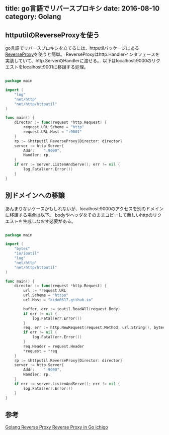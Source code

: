title: go言語でリバースプロキシ
date: 2016-08-10
category: Golang
---

## httputilのReverseProxyを使う

go言語でリバースプロキシを立てるには、httputilパッケージにある[ReverseProxy](https://golang.org/pkg/net/http/httputil/#ReverseProxy)を使うと簡単。
ReverseProxyはhttp.Handlerインタフェースを実装していて、http.ServerのHandlerに渡せる。
以下はlocalhost:9000のリクエストをlocalhost:9001に移譲する処理。

```go

package main

import (
	"log"
	"net/http"
	"net/http/httputil"
)

func main() {
	director := func(request *http.Request) {
		request.URL.Scheme = "http"
		request.URL.Host = ":9001"
	}
	rp := &httputil.ReverseProxy{Director: director}
	server := http.Server{
		Addr:    ":9000",
		Handler: rp,
	}
	if err := server.ListenAndServe(); err != nil {
		log.Fatal(err.Error())
	}
}

```

## 別ドメインへの移譲

あんまりないケースかもしれないが、localhost:9000のアクセスを別のドメインに移譲する場合は以下。
bodyやヘッダをそのままコピーして新しいhttpのリクエストを生成しなおす必要がある。

```go

package main

import (
	"bytes"
	"io/ioutil"
	"log"
	"net/http"
	"net/http/httputil"
)

func main() {
	director := func(request *http.Request) {
		url := *request.URL
		url.Scheme = "https"
		url.Host = "kido0617.github.io"

		buffer, err := ioutil.ReadAll(request.Body)
		if err != nil {
			log.Fatal(err.Error())
		}
		req, err := http.NewRequest(request.Method, url.String(), bytes.NewBuffer(buffer))
		if err != nil {
			log.Fatal(err.Error())
		}
		req.Header = request.Header
		*request = *req
	}
	rp := &httputil.ReverseProxy{Director: director}
	server := http.Server{
		Addr:    ":9000",
		Handler: rp,
	}
	if err := server.ListenAndServe(); err != nil {
		log.Fatal(err.Error())
	}
}

```

## 参考

[Golang Reverse Proxy ](http://r7kamura.github.io/2014/07/20/golang-reverse-proxy.html)
[Reverse Proxy in Go ](http://blog.charmes.net/2015/07/reverse-proxy-in-go.html)
[ichigo](https://github.com/wacul/ichigo)